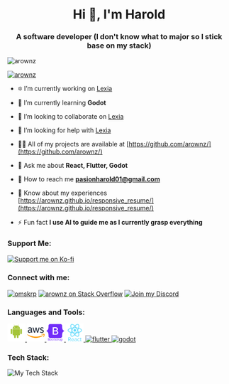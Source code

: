 <h1 align="center">Hi 👋, I'm Harold</h1>
<h3 align="center">A software developer (I don't know what to major so I stick base on my stack)</h3>

<p align="left"> <img src="https://komarev.com/ghpvc/?username=arownz&label=Profile%20views&color=0e75b6&style=flat" alt="arownz" /> </p>

<p align="left"> <a href="https://github.com/ryo-ma/github-profile-trophy"><img src="https://github-profile-trophy.vercel.app/?username=arownz" alt="arownz" /></a> </p>

- 🔯 I’m currently working on [Lexia](https://github.com/arownz/godotcaps)

- 🌱 I’m currently learning **Godot**

- 👯 I’m looking to collaborate on [Lexia](https://github.com/arownz/godotcaps)

- 🤝 I’m looking for help with [Lexia](https://github.com/arownz/godotcaps)

- 👨‍💻 All of my projects are available at [https://github.com/arownz/](https://github.com/arownz/)

- 💬 Ask me about **React, Flutter, Godot**

- 📧 How to reach me **pasionharold01@gmail.com**

- 📝 Know about my experiences [https://arownz.github.io/responsive_resume/](https://arownz.github.io/responsive_resume/)

- ⚡ Fun fact **I use AI to guide me as I currently grasp everything**

<h3 align="left">Support Me:</h3>
<p align="left">
<a href="https://ko-fi.com/arownz" target="blank"><img src="https://cdn.ko-fi.com/cdn/kofi_button_dark.png" alt="Support me on Ko-fi" width="200" /></a>
</p>

<h3 align="left">Connect with me:</h3>
<p align="left">
<a href="https://twitter.com/omskrp" target="blank"><img align="center" src="https://raw.githubusercontent.com/rahuldkjain/github-profile-readme-generator/master/src/images/icons/Social/twitter.svg" alt="omskrp" height="30" width="40" /></a>
<a href="https://stackoverflow.com/users/19126644/arownz" target="blank"><img align="center" src="https://raw.githubusercontent.com/rahuldkjain/github-profile-readme-generator/master/src/images/icons/Social/stack-overflow.svg" alt="arownz on Stack Overflow" height="30" width="40" /></a>
<a href="https://discord.gg/qswRjJJF" target="blank"><img align="center" src="https://raw.githubusercontent.com/rahuldkjain/github-profile-readme-generator/master/src/images/icons/Social/discord.svg" alt="Join my Discord" height="30" width="40" /></a>
</p>

<h3 align="left">Languages and Tools:</h3>
<p align="left">
  <a href="https://developer.android.com" target="_blank" rel="noreferrer"> <img src="https://raw.githubusercontent.com/devicons/devicon/master/icons/android/android-original-wordmark.svg" alt="android" width="40" height="40"/> </a>
  <a href="https://aws.amazon.com" target="_blank" rel="noreferrer"> <img src="https://raw.githubusercontent.com/devicons/devicon/master/icons/amazonwebservices/amazonwebservices-original-wordmark.svg" alt="aws" width="40" height="40"/> </a>
  <a href="https://getbootstrap.com" target="_blank" rel="noreferrer"> <img src="https://raw.githubusercontent.com/devicons/devicon/master/icons/bootstrap/bootstrap-plain-wordmark.svg" alt="bootstrap" width="40" height="40"/> </a>
  <a href="https://reactjs.org/" target="_blank" rel="noreferrer"> <img src="https://raw.githubusercontent.com/devicons/devicon/master/icons/react/react-original-wordmark.svg" alt="react" width="40" height="40"/> </a>
  <a href="https://flutter.dev" target="_blank" rel="noreferrer"> <img src="https://www.vectorlogo.zone/logos/flutterio/flutterio-icon.svg" alt="flutter" width="40" height="40"/> </a>
  <a href="https://godotengine.org/" target="_blank" rel="noreferrer"> <img src="https://upload.wikimedia.org/wikipedia/commons/6/6a/Godot_icon.svg" alt="godot" width="40" height="40"/> </a>
</p>

<h3 align="left">Tech Stack:</h3>
<p align="left">
  <img src="https://skillicons.dev/icons?i=js,ts,react,nodejs,express,mysql,mongodb,flutter,dart,godot,python" alt="My Tech Stack" />
</p>
